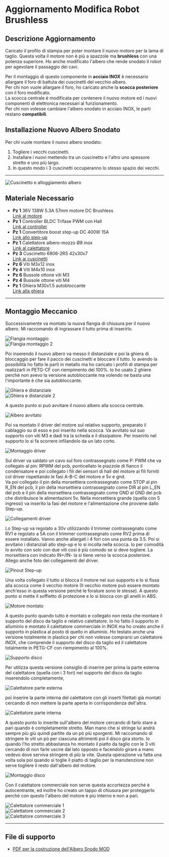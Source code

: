 # Aggiornamento Modifica Robot Brushless

## Descrizione Aggiornamento

Caricato il profilo di stampa per poter montare il nuovo motore per la lama di taglio. Questa volta il motore non è più a spazzole ma **brushless** con una potenza superiore. Ho anche modificato l'albero che rende snodato il robot per agevolare il passaggio dei cavi.

Per il montaggio di questo componente in **acciaio INOX** è necessario allargare il foro di battuta dei cuscinetti del vecchio albero.  
Per chi non vuole allargare il foro, ho caricato anche la **scocca posteriore** con il foro modificato.  
La scocca centrale è modificata per contenere il nuovo motore ed i nuovi componenti di elettronica necessari al funzionamento.  
Per chi non volesse cambiare l'albero snodato in acciaio INOX, le parti restano **compatibili**.

## Installazione Nuovo Albero Snodato
Per chi vuole montare il nuovo albero snodato:
1. Togliere i vecchi cuscinetti.
2. Installare i nuovi mettendo tra un cuscinetto e l'altro uno spessore stretto e uno più largo.
3. In questo modo i 3 cuscinetti occuperanno lo stesso spazio dei vecchi.

---

![Cuscinetto e alloggiamento albero](Mod_brushless_motor/20250805_154742.jpg)

## Materiale Necessario
- **Pz 1** 36V 138W 5.3A 57mm motore DC Brushless  
  [Link al motore](https://it.aliexpress.com/item/1005001921767537.html)
- **Pz 1** Controller BLDC Trifase PWM con Hall  
  [Link al controller](https://it.aliexpress.com/item/1005001738213078.html)
- **Pz 1** Convertitore boost step-up DC 400W 15A  
  [Link allo step-up](https://it.aliexpress.com/item/1005008151824624.html)
- **Pz 1** Calettatore albero-mozzo Ø8 inox  
  [Link al calettatore](https://www.norelem.it/it/...)
- **Pz 3** Cuscinetto 6806-2RS 42x30x7  
  [Link ai cuscinetti](https://it.aliexpress.com/item/1005009118427980.html)
- **Pz 6** Viti M3x12 inox
- **Pz 4** Viti M4x10 inox
- **Pz 6** Bussole ottone viti M3
- **Pz 4** Bussole ottone viti M4
- **Pz 1** Ghiera M30x1.5 autobloccante  
  [Link alla ghiera](https://it.aliexpress.com/item/1005006041747865.html)

---

## Montaggio Meccanico

Successivamente va montato la nuova flangia di chiusura per il nuovo albero. Mi raccomando di ingrassare il tutto prima di inserirlo.  

![Flangia montaggio](Mod_brushless_motor/20250805_160639.jpg)  
![Flangia montaggio 2](Mod_brushless_motor/20250805_155114.jpg)

Poi inserendo il nuovo albero va messo il distanziale e poi la ghiera di bloccaggio per fare il pacco dei cuscinetti e bloccare il tutto. Io avendo la possibilità ho fatto le parti in metallo ma ho caricato i profili di stampa per realizzarli in PETG-CF con riempimento del 100%. Io ho usato 2 ghiere perché non avevo la versione autobloccante ma volendo ne basta una l'importante è che sia autobloccante.  

![Ghiera e distanziale](Mod_brushless_motor/20250805_160728.jpg)  
![Ghiera e distanziale 2](Mod_brushless_motor/20250805_161037.jpg)

A questo punto si può avvitare il nuovo albero alla scocca centrale.  

![Albero avvitato](Mod_brushless_motor/20250805_155156.jpg)

Poi va montato il driver del motore sul relativo supporto, preparato il cablaggio su di esso e poi inserito nella scocca. Va avvitato sul suo supporto con viti M3 e dadi tra la scheda e il dissipatore. Per inserirlo nel supporto lo si fa scorrere infilandolo da un lato corto.  

![Montaggio driver](Mod_brushless_motor/20250620_001805.jpg)

Sul driver va saldato un cavo sul foro contrassegnato come P: PWM che va collegato al pin: RPWM del pcb, ponticellato le piazzole di fianco il condensatore e poi collegato i fili dei sensori di hall del motore ai fili forniti col driver rispettando le fasi A-B-C del motore e 5v e gnd.  
Va poi collegato il pin della morsettiera contrassegnato come STOP al pin R_EN del pcb, il pin della morsettiera contrassegnato come DIR al pin L_EN del pcb e il pin della morsettiera contrassegnato come GND al GND del pcb che distribuisce le alimentazioni 5v. Nella morsettiera grande (quella con 5 ingressi) va inserito la fasi del motore e l'alimentazione che proviene dallo Step-up.  

![Collegamenti driver](Mod_brushless_motor/20250805_175232.jpg)

Lo Step-up va regolato a 30v utilizzando il trimmer contrassegnato come RV1 e regolato a 5A con il trimmer contrassegnato come RV2 prima di essere installato. Vanno anche allargati i 4 fori con una punta da 3.5. Poi si avvitano i distanziali allo step-up e lo si incolla nella scocca. Io per comodità lo avvito con solo con due viti così è più comodo se si deve togliere. La morsettiera con indicato IN+/IN- la si tiene verso la scocca posteriore. Allego anche foto dei collegamenti del driver.  

![Pinout Step-up](Mod_brushless_motor/New-RioRand-Pinout-scaled.jpg)

Una volta collegato il tutto si blocca il motore nel suo supporto e lo si fissa alla scocca come il vecchio motore (Il vecchio motore può essere montato anch'esso in questa versione perché le forature sono le stesse). A questo punto si mette il soffietto di protezione e lo si blocca con gli anelli in ABS.  

![Motore montato](Mod_brushless_motor/20250706_191445.jpg)

A questo punto quando tutto è montato e collegato non resta che montare il supporto del disco da taglio e relativo calettatore. Io ho fatto il supporto in alluminio e montato il calettatore commerciale in INOX ma ho creato anche il supporto in plastica al posto di quello in alluminio. Ho testato anche una versione totalmente in plastica per chi non volesse comprarsi un calettatore INOX, che comprende il supporto del disco da taglio ed il calettatore totalmente in PETG-CF con riempimento al 100%.  

![Supporto disco](Mod_brushless_motor/20250808_212813.jpg)

Per utilizza questa versione consiglio di inserire per prima la parte esterna del calettatore (quella con i 3 fori) nel supporto del disco da taglio inserendolo completamente,  

![Calettatore parte esterna](Mod_brushless_motor/20250808_213104.jpg)

poi inserire la parte interna del calettatore con gli inserti filettati già montati cercando di non mettere la parte aperta in corrispondenza dell'altra.  

![Calettatore parte interna](Mod_brushless_motor/20250808_213228.jpg)

A questo punto lo inserite sull'albero del motore cercando di farlo stare a pari quando è completamente stretto. Man mano che si stringe lui andrà sempre più giù quindi partite da un pò più sporgenti. Mi raccomando di stringere le viti un pò per ciascuna altrimenti poi il disco gira storto. Io quando l'ho stretto abbastanza ho montato il piatto da taglio con le 3 viti cercando di non farle uscire dal lato opposto e facendolo girare a mano vedevo dove serviva stringere di più la vite. Questa operazione va fatta una volta sola poi quando si toglie il piatto di taglio per la manutenzione non serve togliere il resto dall'albero del motore.  

![Montaggio disco](Mod_brushless_motor/20250805_203757.jpg)

Con il calettatore commerciale non serve questa accortezza perché è autocentrante, ed inoltre ho creato un tappo di chiusura per proteggerlo perché con questo l'albero del motore è più interno e non a pari.  

![Calettatore commerciale 1](Mod_brushless_motor/20250806_175828.jpg)  
![Calettatore commerciale 2](Mod_brushless_motor/20250806_180725.jpg)  
![Calettatore commerciale 3](Mod_brushless_motor/20250806_182916.jpg)

---

## File di supporto

- [PDF per la costruzione dell'Albero Snodo MOD](https://makerworld.com/it/models/420276-arduino-robot-lawnmower-robot-tagliaerba-arduino#profileId-323001)
